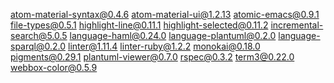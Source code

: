 atom-material-syntax@0.4.6
atom-material-ui@1.2.13
atomic-emacs@0.9.1
file-types@0.5.1
highlight-line@0.11.1
highlight-selected@0.11.2
incremental-search@5.0.5
language-haml@0.24.0
language-plantuml@0.2.0
language-sparql@0.2.0
linter@1.11.4
linter-ruby@1.2.2
monokai@0.18.0
pigments@0.29.1
plantuml-viewer@0.7.0
rspec@0.3.2
term3@0.22.0
webbox-color@0.5.9


